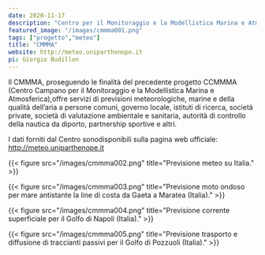 ```yaml
---
date: 2020-11-17
description: "Centro per il Monitoraggio e la Modellistica Marina e Atmosferica"
featured_image: "/images/cmmma001.png"
tags: ["progetto","meteo"]
title: "CMMMA"
website: http://meteo.uniparthenope.it
pi: Giorgio Budillon
---
```

Il CMMMA, proseguendo le finalità del precedente progetto CCMMMA (Centro Campano per il Monitoraggio e la Modellistica Marina e Atmosferica),offre servizi di previsioni meteorologiche, marine e della qualità dell’aria a persone comuni, governo locale, istituti di ricerca, società private, società di valutazione ambientale e sanitaria, autorità di controllo della nautica da  diporto, partnership sportive e altri.

I  dati  forniti  dal  Centro  sonodisponibili sulla pagina web ufficiale: http://meteo.uniparthenope.it

{{< figure src="/images/cmmma002.png" title="Previsione meteo su Italia." >}}

{{< figure src="/images/cmmma003.png" title="Previsione moto ondoso per mare antistante la line di costa da Gaeta a Maratea (Italia)." >}}

{{< figure src="/images/cmmma004.png" title="Previsione corrente superficiale per il Golfo di Napoli (Italia)." >}}

{{< figure src="/images/cmmma005.png" title="Previsione trasporto e diffusione di traccianti passivi per il Golfo di Pozzuoli (Italia)." >}}
